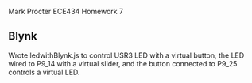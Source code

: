 Mark Procter
ECE434
Homework 7

## Blynk
Wrote ledwithBlynk.js to control USR3 LED with a virtual button, the LED wired to P9_14 with a virtual slider, and the button connected to P9_25 controls a virtual LED.

